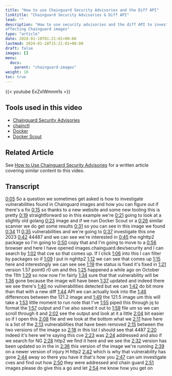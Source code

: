 ```yaml
---
title: "How to use Chainguard Security Advisories and the Diff API"
linktitle: "Chainguard Security Advisories & Diff API"
lead: ""
description: "How to use security advisories and the diff API to investigate vulnerabilities
affecting Chainguard images"
type: "article"
date: 2024-01-18T01:21:01+00:00
lastmod: 2024-01-18T15:21:01+00:00
draft: false
images: []
menu:
  docs:
    parent: "chainguard-images"
weight: 10
toc: true
---
```


{{< youtube ExZxIWmnm1s >}}


## Tools used in this video

* [Chainguard Security Advisories](https://images.chainguard.dev/security)
* [chainctl](/chainguard/administration/how-to-install-chainctl/)
* [Docker](https://docker.com)
* [Docker Scout](https://docs.docker.com/scout/)

## Related Article

See [How to Use Chainguard Security Advisories](/chainguard/chainguard-images/security-advisories/) for a written article covering similar
content to this video.

## Transcript

<a href="https://youtu.be/ExZxIWmnm1s?t=5" target="_blank">0:05</a> So a question we sometimes get asked is how to investigate vulnerabilities found in Chainguard images and how you can figure out if there's a fix
<a href="https://youtu.be/ExZxIWmnm1s?t=15" target="_blank">0:15</a> so thanks to a new website and some new tooling this is pretty
<a href="https://youtu.be/ExZxIWmnm1s?t=19" target="_blank">0:19</a> straightforward so in this example we're
<a href="https://youtu.be/ExZxIWmnm1s?t=21" target="_blank">0:21</a> going to look at a slightly old golang
<a href="https://youtu.be/ExZxIWmnm1s?t=23" target="_blank">0:23</a> image and if we run Docker Scout or a
<a href="https://youtu.be/ExZxIWmnm1s?t=26" target="_blank">0:26</a> similar scanner we do get some results
<a href="https://youtu.be/ExZxIWmnm1s?t=31" target="_blank">0:31</a> so you can see in this image we found
<a href="https://youtu.be/ExZxIWmnm1s?t=34" target="_blank">0:34</a> 11
<a href="https://youtu.be/ExZxIWmnm1s?t=35" target="_blank">0:35</a> vulnerabilities and we're going to
<a href="https://youtu.be/ExZxIWmnm1s?t=37" target="_blank">0:37</a> investigate this one 2023
<a href="https://youtu.be/ExZxIWmnm1s?t=42" target="_blank">0:42</a> 44487 and we can see we're interested in
<a href="https://youtu.be/ExZxIWmnm1s?t=45" target="_blank">0:45</a> the nghttp2 package so I'm going to
<a href="https://youtu.be/ExZxIWmnm1s?t=50" target="_blank">0:50</a> copy that and I'm going to move to a
<a href="https://youtu.be/ExZxIWmnm1s?t=56" target="_blank">0:56</a> browser and here I have opened images.chainguard.dev/security and I can search by
<a href="https://youtu.be/ExZxIWmnm1s?t=62" target="_blank">1:02</a> that cve so that comes up. If I click
<a href="https://youtu.be/ExZxIWmnm1s?t=66" target="_blank">1:06</a> into this I can filter by packages so if
<a href="https://youtu.be/ExZxIWmnm1s?t=69" target="_blank">1:09</a> I put in nghttp2
<a href="https://youtu.be/ExZxIWmnm1s?t=72" target="_blank">1:12</a> we can see that comes up
<a href="https://youtu.be/ExZxIWmnm1s?t=75" target="_blank">1:15</a> here and interestingly we can see see
<a href="https://youtu.be/ExZxIWmnm1s?t=79" target="_blank">1:19</a> the status is fixed it's fixed in
<a href="https://youtu.be/ExZxIWmnm1s?t=81" target="_blank">1:21</a> version 1.57 point0 r0 um and this
<a href="https://youtu.be/ExZxIWmnm1s?t=85" target="_blank">1:25</a> happened a while ago on October the 11th
<a href="https://youtu.be/ExZxIWmnm1s?t=89" target="_blank">1:29</a> so now now I'm fairly
<a href="https://youtu.be/ExZxIWmnm1s?t=94" target="_blank">1:34</a> sure that that vulnerability will be
<a href="https://youtu.be/ExZxIWmnm1s?t=96" target="_blank">1:36</a> gone because the image will have been
<a href="https://youtu.be/ExZxIWmnm1s?t=97" target="_blank">1:37</a> updated and indeed there we see there's
<a href="https://youtu.be/ExZxIWmnm1s?t=100" target="_blank">1:40</a> no vulnerabilities detected but we can
<a href="https://youtu.be/ExZxIWmnm1s?t=102" target="_blank">1:42</a> do bit more than that with a new diff
<a href="https://youtu.be/ExZxIWmnm1s?t=104" target="_blank">1:44</a> API we can actually look into the
<a href="https://youtu.be/ExZxIWmnm1s?t=106" target="_blank">1:46</a> differences between the 121.2 image and
<a href="https://youtu.be/ExZxIWmnm1s?t=109" target="_blank">1:49</a> the 121.5 image um this will take a
<a href="https://youtu.be/ExZxIWmnm1s?t=113" target="_blank">1:53</a> little moment to run note that I've
<a href="https://youtu.be/ExZxIWmnm1s?t=115" target="_blank">1:55</a> piped this through jq to format the
<a href="https://youtu.be/ExZxIWmnm1s?t=117" target="_blank">1:57</a> output and I've also saved it out to
<a href="https://youtu.be/ExZxIWmnm1s?t=119" target="_blank">1:59</a> file um so we can scroll through it and
<a href="https://youtu.be/ExZxIWmnm1s?t=122" target="_blank">2:02</a> see the output and look at it a little
<a href="https://youtu.be/ExZxIWmnm1s?t=124" target="_blank">2:04</a> bit easier so if I open this
<a href="https://youtu.be/ExZxIWmnm1s?t=128" target="_blank">2:08</a> file and we look at the bottom what we
<a href="https://youtu.be/ExZxIWmnm1s?t=131" target="_blank">2:11</a> have here is a list of the
<a href="https://youtu.be/ExZxIWmnm1s?t=133" target="_blank">2:13</a> vulnerabilities that have been removed
<a href="https://youtu.be/ExZxIWmnm1s?t=135" target="_blank">2:15</a> between the two versions of the image so
<a href="https://youtu.be/ExZxIWmnm1s?t=138" target="_blank">2:18</a> in this list I should see that 4487
<a href="https://youtu.be/ExZxIWmnm1s?t=140" target="_blank">2:20</a> indeed it's here we're saying this cve
<a href="https://youtu.be/ExZxIWmnm1s?t=143" target="_blank">2:23</a> was
<a href="https://youtu.be/ExZxIWmnm1s?t=144" target="_blank">2:24</a> addressed and also if we search for NG
<a href="https://youtu.be/ExZxIWmnm1s?t=148" target="_blank">2:28</a> http2 we find it here and we see the
<a href="https://youtu.be/ExZxIWmnm1s?t=152" target="_blank">2:32</a> version has been updated so in the in
<a href="https://youtu.be/ExZxIWmnm1s?t=156" target="_blank">2:36</a> this version of the image we're running
<a href="https://youtu.be/ExZxIWmnm1s?t=159" target="_blank">2:39</a> on a newer version of injury H http2
<a href="https://youtu.be/ExZxIWmnm1s?t=162" target="_blank">2:42</a> which is why that vulnerability has gone
<a href="https://youtu.be/ExZxIWmnm1s?t=164" target="_blank">2:44</a> away so there you have it that's how you
<a href="https://youtu.be/ExZxIWmnm1s?t=167" target="_blank">2:47</a> can um investigate cves and find out how
<a href="https://youtu.be/ExZxIWmnm1s?t=170" target="_blank">2:50</a> they were addressed and chain guard
<a href="https://youtu.be/ExZxIWmnm1s?t=171" target="_blank">2:51</a> images please do give this a go and let
<a href="https://youtu.be/ExZxIWmnm1s?t=174" target="_blank">2:54</a> me know how you get on
